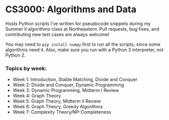 # CS3000: Algorithms and Data

Hosts Python scripts I've written for pseudocode snippets during my Summer II algorithms class at Northeastern. Pull requests, bug fixes, and contributing new test cases are always welcome!

You may need to `pip install numpy` first to run all the scripts, since some algorithms need it. Also, make sure you run with a Python 3 interpreter, not Python 2.

### Topics by week:
* Week 1: Introduction, Stable Matching, Divide and Conquer
* Week 2: Divide and Conquer, Dynamic Programming
* Week 3: Dynamic Programming, Midterm I Review
* Week 4: Graph Theory
* Week 5: Graph Theory, Midterm II Review
* Week 6: Graph Theory, Greedy Algorithms
* Week 7: Complexity Theory/NP-Completeness